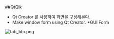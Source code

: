 ##QtQik
* Qt Creator 를 사용하여 화면을 구성해본다.
* Make window form using Qt Creator.
*GUI Form

![tab_btn.png](https://github.com/darongyi/QtDemoDlg/blob/master/tab_btn.png) 



